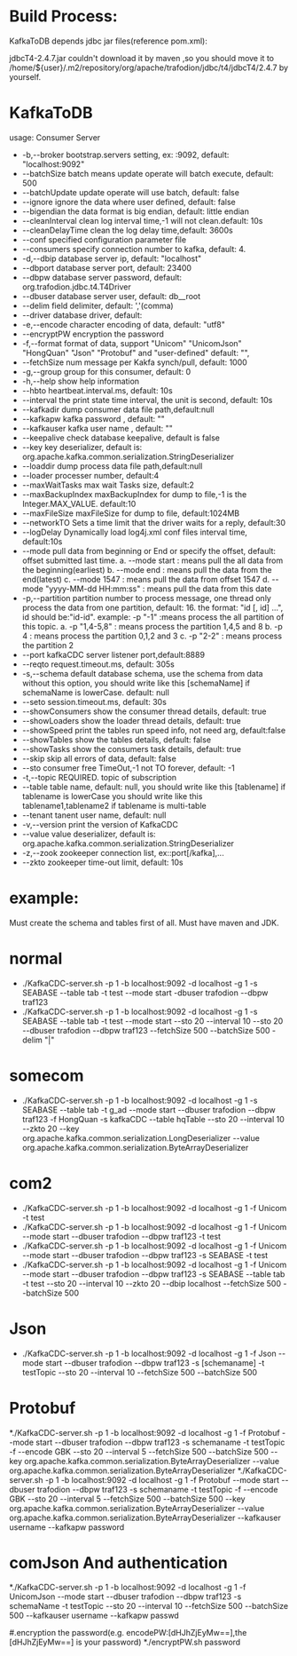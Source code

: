 # Build Process:
KafkaToDB depends jdbc jar files(reference pom.xml):

jdbcT4-2.4.7.jar couldn't download it by maven ,so you should move it to 
/home/${user}/.m2/repository/org/apache/trafodion/jdbc/t4/jdbcT4/2.4.7
 by yourself.

# KafkaToDB
usage: Consumer Server
* -b,--broker <arg>     bootstrap.servers setting, ex: <node>:9092,
                        default: "localhost:9092"
*    --batchSize <arg>  batch means update operate will batch execute,
                        default: 500
*    --batchUpdate      update operate will use batch, default: false
*    --ignore           ignore the data where user defined, default: false
*    --bigendian        the data format is big endian, default: little endian
*    --cleanInterval <arg> clean log interval time,-1 will not clean.default: 10s
*    --cleanDelayTime <arg>  clean the log delay time,default: 3600s
*    --conf <arg>       specified configuration parameter file
*    --consumers <arg>  specify connection number to kafka, default: 4.
* -d,--dbip <arg>       database server ip, default: "localhost"
*    --dbport <arg>     database server port, default: 23400
*    --dbpw <arg>       database server password, default:
                        org.trafodion.jdbc.t4.T4Driver
*    --dbuser <arg>     database server user, default: db__root
*    --delim <arg>      field delimiter, default: ','(comma)
*    --driver <arg>     database driver, default:
* -e,--encode <arg>     character encoding of data, default: "utf8"
*    --encryptPW <arg>  encryption the password
* -f,--format <arg>     format of data, support "Unicom" "UnicomJson"
                        "HongQuan"  "Json" "Protobuf" and "user-defined"
                        default: "",
*    --fetchSize <arg>  num message per Kakfa synch/pull, default: 1000
* -g,--group <arg>      group for this consumer, default: 0
* -h,--help             show help information
*   --hbto <arg>        heartbeat.interval.ms, default: 10s
*    --interval <arg>   the print state time interval, the unit is second,
                        default: 10s
*    --kafkadir <arg>   dump consumer data file path,default:null
*    --kafkapw <arg>    kafka password , default: ""
*    --kafkauser <arg>  kafka user name , default: ""
*    --keepalive <arg>  check database keepalive, default is false
*    --key <arg>        key deserializer, default is:
                        org.apache.kafka.common.serialization.StringDeserializer
*    --loaddir <arg>    dump process data file path,default:null
*    --loader <arg>     processer number, default:4
*    --maxWaitTasks<arg> max wait Tasks size, default:2
*    --maxBackupIndex <arg>   maxBackupIndex for dump to file,-1 is the
                             Integer.MAX_VALUE. default:10
*    --maxFileSize <arg> maxFileSize for dump to file, default:1024MB
*    --networkTO <arg>  Sets a time limit that the driver waits for a reply, default:30
*    --logDelay <arg>   Dynamically load log4j.xml conf files interval
                        time, default:10s
*    --mode <arg>       pull data from beginning or End or specify the
                        offset, default: offset submitted last time.
                        a. --mode start : means pull the all data from the
                        beginning(earliest)
                        b. --mode end   : means pull the data from the end(latest)
                        c. --mode 1547  : means pull the data from offset 1547
                        d. --mode "yyyy-MM-dd HH:mm:ss"  : means pull the
                        data from this date
* -p,--partition <arg>  partition number to process message, one thread
                        only process the data from one partition, default:
                      16. the format: "id [, id] ...", id should be:"id-id". 
                      example:
                         -p "-1" :means process the all partition of this topic.
                      a. -p "1,4-5,8" : means process the partition 1,4,5 and 8
                      b. -p  4 : means process the partition 0,1,2 and 3
                      c. -p "2-2" : means process the partition 2
*    --port <arg>        kafkaCDC server listener port,default:8889
*    --reqto <arg>      request.timeout.ms, default: 305s
* -s,--schema <arg>     default database schema, use the schema from data
                        without this option, you should write like this
                        [schemaName]  if schemaName is lowerCase. default:
                        null
*    --seto <arg>       session.timeout.ms, default: 30s
*    --showConsumers    show the consumer thread details, default: true
*    --showLoaders      show the loader thread details, default: true
*    --showSpeed        print the tables run speed info, not need arg,
                        default:false
*    --showTables       show the tables details, default: false
*    --showTasks        show the consumers task details, default: true
*    --skip             skip all errors of data, default: false
*    --sto <arg>        consumer free TimeOut,-1 not TO forever, default: -1
* -t,--topic <arg>      REQUIRED. topic of subscription
*    --table <arg>      table name, default: null, you should write like
                        this [tablename]  if tablename is lowerCase you
                        should write like this tablename1,tablename2 if
                        tablename is multi-table
*    --tenant <arg>     tanent user name, default: null
* -v,--version          print the version of KafkaCDC
*    --value <arg>      value deserializer, default is:
                        org.apache.kafka.common.serialization.StringDeserializer
* -z,--zook <arg>       zookeeper connection list, ex:<node>:port[/kafka],...
*    --zkto <arg>       zookeeper time-out limit, default: 10s



# example:
Must create the schema and tables first of all.
Must have maven and JDK.

# normal
* ./KafkaCDC-server.sh -p 1 -b localhost:9092 -d localhost -g 1 -s SEABASE --table tab -t test --mode start -dbuser trafodion --dbpw traf123
* ./KafkaCDC-server.sh -p 1 -b localhost:9092 -d localhost -g 1 -s SEABASE --table tab -t test --mode start --sto 20 --interval 10 --sto 20  --dbuser trafodion --dbpw traf123 --fetchSize 500 --batchSize 500 -delim "|"
# somecom
* ./KafkaCDC-server.sh -p 1 -b localhost:9092 -d localhost -g 1 -s SEABASE --table tab -t g_ad --mode start --dbuser trafodion --dbpw traf123 -f HongQuan -s kafkaCDC --table hqTable  --sto 20 --interval 10 --zkto 20 --key org.apache.kafka.common.serialization.LongDeserializer --value org.apache.kafka.common.serialization.ByteArrayDeserializer

# com2
* ./KafkaCDC-server.sh -p 1 -b localhost:9092 -d localhost -g 1 -f Unicom  -t test
* ./KafkaCDC-server.sh -p 1 -b localhost:9092 -d localhost -g 1 -f Unicom --mode start --dbuser trafodion --dbpw traf123 -t test
* ./KafkaCDC-server.sh -p 1 -b localhost:9092 -d localhost -g 1 -f Unicom --mode start --dbuser trafodion --dbpw traf123 -s SEABASE  -t test
* ./KafkaCDC-server.sh -p 1 -b localhost:9092 -d localhost -g 1 -f Unicom --mode start --dbuser trafodion --dbpw traf123 -s SEABASE --table tab -t test --sto 20 --interval 10 --zkto 20 --dbip localhost --fetchSize 500 --batchSize 500

# Json
* ./KafkaCDC-server.sh -p 1 -b localhost:9092 -d localhost -g 1 -f Json --mode start --dbuser trafodion --dbpw traf123 -s [schemaname] -t testTopic --sto 20 --interval 10 --fetchSize 500 --batchSize 500

# Protobuf
*./KafkaCDC-server.sh -p 1 -b localhost:9092 -d localhost  -g 1 -f Protobuf --mode start --dbuser trafodion --dbpw traf123 -s schemaname -t testTopic -f  --encode GBK --sto 20 --interval 5 --fetchSize 500 --batchSize 500 --key org.apache.kafka.common.serialization.ByteArrayDeserializer --value org.apache.kafka.common.serialization.ByteArrayDeserializer
*./KafkaCDC-server.sh -p 1 -b localhost:9092 -d localhost  -g 1 -f Protobuf --mode start --dbuser trafodion --dbpw traf123 -s schemaname -t testTopic -f  --encode GBK --sto 20 --interval 5 --fetchSize 500 --batchSize 500 --key org.apache.kafka.common.serialization.ByteArrayDeserializer --value org.apache.kafka.common.serialization.ByteArrayDeserializer  --kafkauser username --kafkapw password

# comJson And authentication
*./KafkaCDC-server.sh -p 1 -b localhost:9092 -d localhost  -g 1 -f UnicomJson --mode start --dbuser trafodion --dbpw traf123 -s schemaName  -t testTopic --sto 20 --interval 10  --fetchSize 500 --batchSize 500  --kafkauser username --kafkapw passwd

#.encryption the password(e.g. encodePW:[dHJhZjEyMw==],the [dHJhZjEyMw==] is your password)
*./encryptPW.sh password
